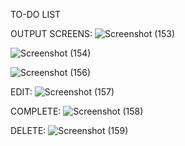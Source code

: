 TO-DO LIST

OUTPUT SCREENS:
![Screenshot (153)](https://github.com/tmounika543/To-Do_List/assets/166041902/f8703607-b26e-4bd9-96a3-d3c8abc7f60b)

![Screenshot (154)](https://github.com/tmounika543/To-Do_List/assets/166041902/511526ab-8e11-4b1a-bc01-8c31a0a577ab)

![Screenshot (156)](https://github.com/tmounika543/To-Do_List/assets/166041902/18c642a5-c0d3-43df-87ac-676d2d2306d1)

EDIT:
![Screenshot (157)](https://github.com/tmounika543/To-Do_List/assets/166041902/c7783518-538c-443a-877a-0dc780ce28b6)

COMPLETE:
![Screenshot (158)](https://github.com/tmounika543/To-Do_List/assets/166041902/0e86a258-7ad9-4e68-9a86-20ea3d93fdf9)

DELETE:
![Screenshot (159)](https://github.com/tmounika543/To-Do_List/assets/166041902/3a318c7d-688a-4ddc-bcf0-428b49615384)

